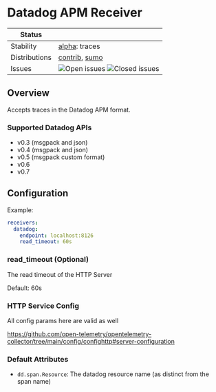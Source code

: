# Datadog APM Receiver

<!-- status autogenerated section -->
| Status        |           |
| ------------- |-----------|
| Stability     | [alpha]: traces   |
| Distributions | [contrib], [sumo] |
| Issues        | ![Open issues](https://img.shields.io/github/issues-search/open-telemetry/opentelemetry-collector-contrib?query=is%3Aissue%20is%3Aopen%20label%3Areceiver%2Fdatadog%20&label=open&color=orange&logo=opentelemetry) ![Closed issues](https://img.shields.io/github/issues-search/open-telemetry/opentelemetry-collector-contrib?query=is%3Aissue%20is%3Aclosed%20label%3Areceiver%2Fdatadog%20&label=closed&color=blue&logo=opentelemetry) |

[alpha]: https://github.com/open-telemetry/opentelemetry-collector#alpha
[contrib]: https://github.com/open-telemetry/opentelemetry-collector-releases/tree/main/distributions/otelcol-contrib
[sumo]: https://github.com/SumoLogic/sumologic-otel-collector
<!-- end autogenerated section -->

## Overview
Accepts traces in the Datadog APM format.
### Supported Datadog APIs

- v0.3 (msgpack and json)
- v0.4 (msgpack and json)
- v0.5 (msgpack custom format)
- v0.6
- v0.7
## Configuration

Example:

```yaml
receivers:
  datadog:
    endpoint: localhost:8126
    read_timeout: 60s
```
### read_timeout (Optional)
The read timeout of the HTTP Server

Default: 60s

### HTTP Service Config

All config params here are valid as well

https://github.com/open-telemetry/opentelemetry-collector/tree/main/config/confighttp#server-configuration

### Default Attributes

- `dd.span.Resource`: The datadog resource name (as distinct from the span name)

